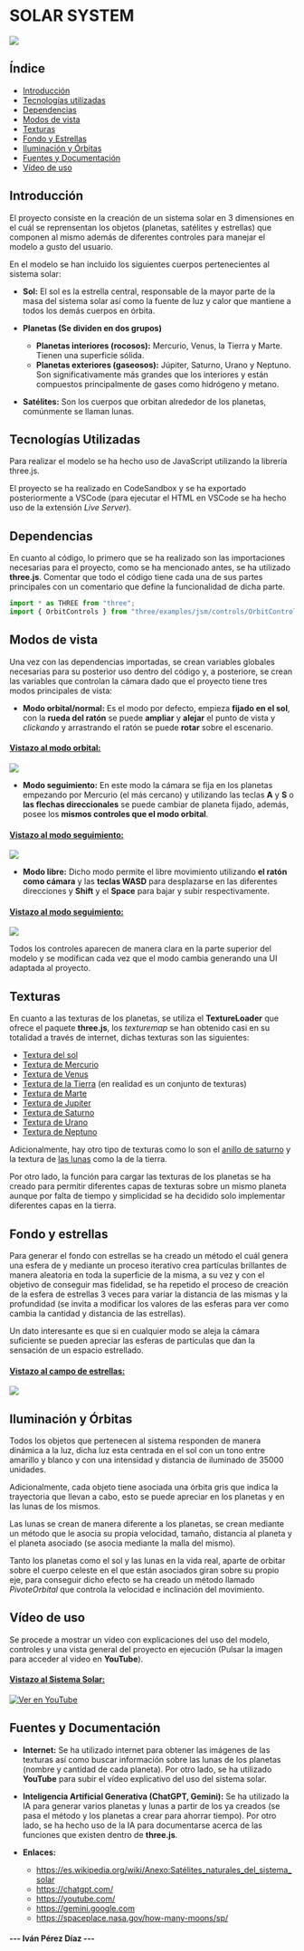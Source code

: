 <h1 style="text-weight: bold;">SOLAR SYSTEM</h1>

<img src="Images/general_system_image.png">

## Índice

- [Introducción](#introducción)
- [Tecnologías utilizadas](#tecnologías-utilizadas)
- [Dependencias](#dependencias)
- [Modos de vista](#modos-de-vista)
- [Texturas](#texturas)
- [Fondo y Estrellas](#fondo-y-estrellas)
- [Iluminación y Órbitas](#iluminación-y-órbitas)
- [Fuentes y Documentación](#fuentes-y-documentación)
- [Vídeo de uso](#vídeo-de-uso)

## Introducción

El proyecto consiste en la creación de un sistema solar en 3 dimensiones en el cuál se reprensentan los objetos (planetas, satélites y estrellas) que componen al mismo además de diferentes controles para manejar el modelo a gusto del usuario.

En el modelo se han incluido los siguientes cuerpos pertenecientes al sistema solar:

- **Sol:** El sol es la estrella central, responsable de la mayor parte de la masa del sistema solar así como la fuente de luz y calor que mantiene a todos los demás cuerpos en órbita.

- **Planetas (Se dividen en dos grupos)**
    - **Planetas interiores (rocosos):** Mercurio, Venus, la Tierra y Marte. Tienen una superficie sólida.
    - **Planetas exteriores (gaseosos):** Júpiter, Saturno, Urano y Neptuno. Son significativamente más grandes que los interiores y están compuestos principalmente de gases como hidrógeno y metano.

- **Satélites:** Son los cuerpos que orbitan alrededor de los planetas, comúnmente se llaman lunas.

## Tecnologías Utilizadas

Para realizar el modelo se ha hecho uso de JavaScript utilizando la librería three.js. 

El proyecto se ha realizado en CodeSandbox y se ha exportado posteriormente a VSCode (para ejecutar el HTML en VSCode se ha hecho uso de la extensión *Live Server*).

## Dependencias

En cuanto al código, lo primero que se ha realizado son las importaciones necesarias para el proyecto, como se ha mencionado antes, se ha utilizado **three.js**. Comentar que todo el código tiene cada una de sus partes principales con un comentario que define la funcionalidad de dicha parte.

```js
import * as THREE from "three";
import { OrbitControls } from "three/examples/jsm/controls/OrbitControls";
```

## Modos de vista

Una vez con las dependencias importadas, se crean variables globales necesarias para su posterior uso dentro del código y, a posteriore, se crean las variables que controlan la cámara dado que el proyecto tiene tres modos principales de vista:

- **Modo orbital/normal:** Es el modo por defecto, empieza **fijado en el sol**, con la **rueda del ratón** se puede **ampliar** y **alejar** el punto de vista y *clickando* y arrastrando el ratón se puede **rotar** sobre el escenario.

<h4 style="text-weight: bold; text-decoration: underline">Vistazo al modo orbital:</h4>

<img src="Images/orbital.png">

- **Modo seguimiento:** En este modo la cámara se fija en los planetas empezando por Mercurio (el más cercano) y utilizando las teclas **A** y **S** o **las flechas direccionales** se puede cambiar de planeta fijado, además, posee los **mismos controles que el modo orbital**.

<h4 style="text-weight: bold; text-decoration: underline">Vistazo al modo seguimiento:</h4>

<img src="Images/seguimiento.png">

- **Modo libre:** Dicho modo permite el libre movimiento utilizando **el ratón como cámara** y las **teclas WASD** para desplazarse en las diferentes direcciones y **Shift** y el **Space** para bajar y subir respectivamente.

<h4 style="text-weight: bold; text-decoration: underline">Vistazo al modo seguimiento:</h4>

<img src="Images/libre.png">

Todos los controles aparecen de manera clara en la parte superior del modelo y se modifican cada vez que el modo cambia generando una UI adaptada al proyecto.

## Texturas

En cuanto a las texturas de los planetas, se utiliza el **TextureLoader** que ofrece el paquete **three.js**, los *texturemap* se han obtenido casi en su totalidad a través de internet, dichas texturas son las siguientes:

- [Textura del sol](./src/Textures/sun_map2.png)
- [Textura de Mercurio](./src/Textures/mercurioMap.png)
- [Textura de Venus](./src/Textures/venus_map.jpg)
- [Textura de la Tierra](./src/Textures/planeta.jpg) (en realidad es un conjunto de texturas)
- [Textura de Marte](./src/Textures/marte.jpg)
- [Textura de Jupiter](./src/Textures/jupiter.jpg)
- [Textura de Saturno](./src/Textures/saturno.jpg)
- [Textura de Urano](./src/Textures/uranusMapa.jpg)
- [Textura de Neptuno](./src/Textures/neptunoMapa.jpg)

Adicionalmente, hay otro tipo de texturas como lo son el [anillo de saturno](./src/Textures/SaturnRings.png) y la textura de [las lunas](./src/Textures/moon_1024.jpg) como la de la tierra.

Por otro lado, la función para cargar las texturas de los planetas se ha creado para permitir diferentes capas de texturas sobre un mismo planeta aunque por falta de tiempo y simplicidad se ha decidido solo implementar diferentes capas en la tierra.

## Fondo y estrellas

Para generar el fondo con estrellas se ha creado un método el cuál genera una esfera de y mediante un proceso iterativo crea partículas brillantes de manera aleatoria en toda la superficie de la misma, a su vez y con el objetivo de conseguir mas fidelidad, se ha repetido el proceso de creación de la esfera de estrellas 3 veces para variar la distancia de las mismas y la profundidad (se invita a modificar los valores de las esferas para ver como cambia la cantidad y distancia de las estrellas).

Un dato interesante es que si en cualquier modo se aleja la cámara suficiente se pueden apreciar las esferas de partículas que dan la sensación de un espacio estrellado.

<h4 style="text-weight: bold; text-decoration: underline">Vistazo al campo de estrellas:</h4>

<img src="./Images/estrellas.png">

## Iluminación y Órbitas

Todos los objetos que pertenecen al sistema responden de manera dinámica a la luz, dicha luz esta centrada en el sol con un tono entre amarillo y blanco y con una intensidad y distancia de iluminado de 35000 unidades.

Adicionalmente, cada objeto tiene asociada una órbita gris que indica la trayectoria que llevan a cabo, esto se puede apreciar en los planetas y en las lunas de los mismos.

Las lunas se crean de manera diferente a los planetas, se crean mediante un método que le asocia su propia velocidad, tamaño, distancia al planeta y el planeta asociado (se asocia mediante la malla del mismo).

Tanto los planetas como el sol y las lunas en la vida real, aparte de orbitar sobre el cuerpo celeste en el que están asociados giran sobre su propio eje, para conseguir dicho efecto se ha creado un método llamado *PivoteOrbital* que controla la velocidad e inclinación del movimiento.

## Vídeo de uso

Se procede a mostrar un vídeo con explicaciones del uso del modelo, controles y una vista general del proyecto en ejecución (Pulsar la imagen para acceder al video en **YouTube**).

<h4 style="text-weight: bold; text-decoration: underline">Vistazo al Sistema Solar:</h4>

[![Ver en YouTube](https://img.youtube.com/vi/VfV27RZLzvE/0.jpg)](https://www.youtube.com/watch?v=VfV27RZLzvE)

## Fuentes y Documentación

- **Internet:** Se ha utilizado internet para obtener las imágenes de las texturas así como buscar información sobre las lunas de los planetas (nombre y cantidad de cada planeta). Por otro lado, se ha utilizado **YouTube** para subir el vídeo explicativo del uso del sistema solar.

- **Inteligencia Artificial Generativa (ChatGPT, Gemini):** Se ha utilizado la IA para generar varios planetas y lunas a partir de los ya creados (se pasa el método y los planetas a crear para ahorrar tiempo). Por otro lado, se ha hecho uso de la IA para documentarse acerca de las funciones que existen dentro de **three.js**.

- **Enlaces:**
    - https://es.wikipedia.org/wiki/Anexo:Satélites_naturales_del_sistema_solar
    - https://chatgpt.com/
    - https://youtube.com/
    - https://gemini.google.com
    - https://spaceplace.nasa.gov/how-many-moons/sp/


<h4 style="text-weight: bold">--- Iván Pérez Díaz ---</h4>


